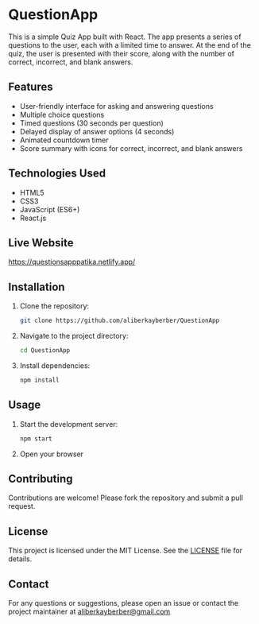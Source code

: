 # QuestionApp

This is a simple Quiz App built with React. The app presents a series of questions to the user, each with a limited time to answer. At the end of the quiz, the user is presented with their score, along with the number of correct, incorrect, and blank answers.

## Features

- User-friendly interface for asking and answering questions
- Multiple choice questions
- Timed questions (30 seconds per question)
- Delayed display of answer options (4 seconds)
- Animated countdown timer
- Score summary with icons for correct, incorrect, and blank answers

## Technologies Used

- HTML5
- CSS3
- JavaScript (ES6+)
- React.js

## Live Website

https://questionsapppatika.netlify.app/

## Installation

1. Clone the repository:
    ```bash
    git clone https://github.com/aliberkayberber/QuestionApp
    ```
2. Navigate to the project directory:
    ```bash
    cd QuestionApp
    ```
3. Install dependencies:
    ```bash
    npm install
    ```

## Usage

1. Start the development server:
    ```bash
    npm start
    ```
2. Open your browser 

## Contributing

Contributions are welcome! Please fork the repository and submit a pull request.

## License

This project is licensed under the MIT License. See the [LICENSE](LICENSE) file for details.

## Contact

For any questions or suggestions, please open an issue or contact the project maintainer at aliberkayberber@gmail.com